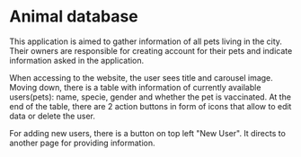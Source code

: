 # Animal database
This application is aimed to gather information of all pets living in the city. Their owners are responsible for creating account for their pets and indicate information asked in the application. 

When accessing to the website, the user sees title and carousel image. Moving down, there is a table with information of currently available users(pets): name, specie, gender and whether the pet is vaccinated. 
At the end of the table, there are 2 action buttons in form of icons that allow to edit data or delete the user. 

For adding new users, there is a button on top left "New User". It directs to another page for providing information.
